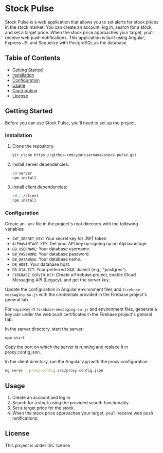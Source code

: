 # Stock Pulse

Stock Pulse is a web application that allows you to set alerts for stock prices in the stock market. You can create an account, log in, search for a stock, and set a target price. When the stock price approaches your target, you'll receive web push notifications. This application is built using Angular, Express JS, and Sequelize with PostgreSQL as the database.

## Table of Contents

- [Getting Started](#getting-started)
- [Installation](#installation)
- [Configuration](#configuration)
- [Usage](#usage)
- [Contributing](#contributing)
- [License](#license)

## Getting Started

Before you can use Stock Pulse, you'll need to set up the project.

### Installation

1. Clone the repository:

    ```bash
    git clone https://github.com/yourusername/stock-pulse.git
    ```

2. Install server dependencies:

    ```bash
    cd server
    npm install
    ```

3. Install client dependencies:

    ```bash
    cd ../client
    npm install
    ```

### Configuration

Create an `.env` file in the project's root directory with the following variables:

- `JWT_SECRET_KEY`: Your secret key for JWT token.
- `ALPHAVANTAGE_KEY`: Get your API key by signing up on Alphavantage.
- `DB_USERNAME`: Your database username.
- `DB_PASSWORD`: Your database password.
- `DB_DATABASE`: Your database name.
- `DB_HOST`: Your database host.
- `DB_DIALECT`: Your preferred SQL dialect (e.g., "postgres").
- `FIREBASE_SERVER_KEY`: Create a Firebase project, enable Cloud Messaging API (Legacy), and get the server key.

Update the configuration in Angular environment files and `firebase-messaging-sw.js` with the credentials provided in the Firebase project's general tab.

For `vapidKey` in `firebase-messaging-sw.js` and environment files, generate a key pair under the web push certificates in the Firebase project's general tab.

In the server directory, start the server:

```bash
npm start
```

Copy the port on which the server is running and replace it in proxy.config.json.

In the client directory, run the Angular app with the proxy configuration:

```bash
ng serve --proxy-config src/proxy.config.json
```
## Usage

1. Create an account and log in.
2. Search for a stock using the provided search functionality.
3. Set a target price for the stock.
4. When the stock price approaches your target, you'll receive web push notifications.

## License
This project is under ISC license

   
